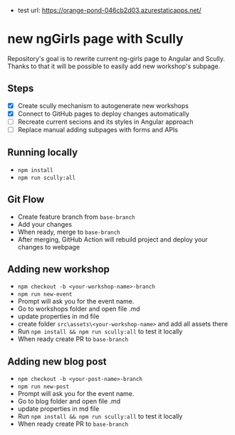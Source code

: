 * test url: https://orange-pond-046cb2d03.azurestaticapps.net/

# new ngGirls page with Scully
Repository's goal is to rewrite current ng-girls page to Angular and Scully. Thanks to that it will be possible to easily add new workshop's subpage.

## Steps
- [x] Create scully mechanism to autogenerate new workshops
- [x] Connect to GitHub pages to deploy changes automatically
- [ ] Recreate current secions and its styles in Angular approach
- [ ] Replace manual adding subpages with forms and APIs

## Running locally
-  `npm install`
-  `npm run scully:all`

## Git Flow
- Create feature branch from `base-branch`
- Add your changes
- When ready, merge to `base-branch`
- After merging, GitHub Action will rebuild project and deploy your changes to webpage
 
## Adding new workshop 
- `npm checkout -b <your-workshop-name>-branch`
- `npm run new-event`
- Prompt will ask you for the event name.
- Go to workshops folder and open file <event-name>.md
- update properties in md file
- create folder `src\assets\<your-workshop-name>` and add all assets there
- Run `npm install && npm run scully:all` to test it locally
- When ready create PR to `base-branch`

## Adding new blog post
- `npm checkout -b <your-post-name>-branch`
- `npm run new-post`
- Prompt will ask you for the event name.
- Go to blog folder and open file <post-name>.md
- update properties in md file
- Run `npm install && npm run scully:all` to test it locally
- When ready create PR to `base-branch`
